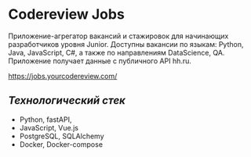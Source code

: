 # Codereview Jobs
Приложение-агрегатор вакансий и стажировок для начинающих 
разработчиков уровня Junior. Доступны вакансии по языкам: Python, Java,
JavaScript, C#, а также по направлениям DataScience, QA. Приложение получает
данные с публичного API hh.ru.

https://jobs.yourcodereview.com/


## *Технологический стек*

<ul>
    <li>Python, fastAPI,</li>
    <li>JavaScript, Vue.js</li>
    <li>PostgreSQL, SQLAlchemy</li>
    <li>Docker, Docker-compose</li>
</ul>
